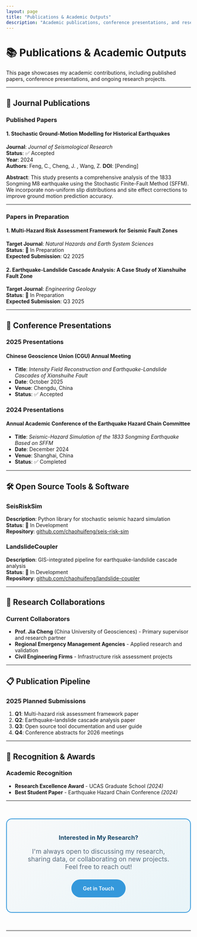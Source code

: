```yaml
---
layout: page
title: "Publications & Academic Outputs"
description: "Academic publications, conference presentations, and research contributions in earthquake simulation and geohazard research"
---
```


# 📚 Publications & Academic Outputs

This page showcases my academic contributions, including published papers, conference presentations, and ongoing research projects.

---

## 📖 Journal Publications

### Published Papers

#### 1. Stochastic Ground-Motion Modelling for Historical Earthquakes
**Journal**: *Journal of Seismological Research*  
**Status**: ✅ Accepted  
**Year**: 2024  
**Authors**: Feng, C., Cheng, J. ,  Wang, Z.
**DOI**: [Pending]  

**Abstract**: This study presents a comprehensive analysis of the 1833 Songming M8 earthquake using the Stochastic Finite-Fault Method (SFFM). We incorporate non-uniform slip distributions and site effect corrections to improve ground motion prediction accuracy.

---

### Papers in Preparation

#### 1. Multi-Hazard Risk Assessment Framework for Seismic Fault Zones
**Target Journal**: *Natural Hazards and Earth System Sciences*  
**Status**: 🔄 In Preparation  
**Expected Submission**: Q2 2025  

#### 2. Earthquake-Landslide Cascade Analysis: A Case Study of Xianshuihe Fault Zone
**Target Journal**: *Engineering Geology*  
**Status**: 🔄 In Preparation  
**Expected Submission**: Q3 2025  

---

## 🎤 Conference Presentations

### 2025 Presentations

#### Chinese Geoscience Union (CGU) Annual Meeting
- **Title**: *Intensity Field Reconstruction and Earthquake-Landslide Cascades of Xianshuihe Fault*  
- **Date**: October 2025  
- **Venue**: Chengdu, China  
- **Status**: ✅ Accepted  

### 2024 Presentations

#### Annual Academic Conference of the Earthquake Hazard Chain Committee
- **Title**: *Seismic-Hazard Simulation of the 1833 Songming Earthquake Based on SFFM*  
- **Date**: December 2024  
- **Venue**: Shanghai, China  
- **Status**: ✅ Completed  

---

## 🛠️ Open Source Tools & Software

### SeisRiskSim
**Description**: Python library for stochastic seismic hazard simulation  
**Status**: 🔄 In Development  
**Repository**: [github.com/chaohuifeng/seis-risk-sim](https://github.com/chaohuifeng/seis-risk-sim)  

### LandslideCoupler
**Description**: GIS-integrated pipeline for earthquake-landslide cascade analysis  
**Status**: 🔄 In Development  
**Repository**: [github.com/chaohuifeng/landslide-coupler](https://github.com/chaohuifeng/landslide-coupler)  

---

## 🔬 Research Collaborations

### Current Collaborators
- **Prof. Jia Cheng** (China University of Geosciences) - Primary supervisor and research partner
- **Regional Emergency Management Agencies** - Applied research and validation
- **Civil Engineering Firms** - Infrastructure risk assessment projects

---

## 📋 Publication Pipeline

### 2025 Planned Submissions
1. **Q1**: Multi-hazard risk assessment framework paper
2. **Q2**: Earthquake-landslide cascade analysis paper
3. **Q3**: Open source tool documentation and user guide
4. **Q4**: Conference abstracts for 2026 meetings

---

## 🌟 Recognition & Awards

### Academic Recognition
- **Research Excellence Award** - UCAS Graduate School *(2024)*
- **Best Student Paper** - Earthquake Hazard Chain Conference *(2024)*

---

<div class="publication-cta">
  <h3>Interested in My Research?</h3>
  <p>I'm always open to discussing my research, sharing data, or collaborating on new projects. Feel free to reach out!</p>
  <a href="/contact" class="cta-button">Get in Touch</a>
</div>

---

<style>
.publication-cta {
  background: linear-gradient(135deg, #f8f9fa 0%, #e8f4f8 100%);
  padding: 2.5rem;
  border-radius: 15px;
  text-align: center;
  margin: 3rem 0;
  border: 2px solid #3498db;
}

.publication-cta h3 {
  color: #1a4a6b;
  border: none;
  margin-top: 0;
}

.publication-cta p {
  font-size: 1.1rem;
  color: #5a6c7d;
  margin-bottom: 1.5rem;
}

.cta-button {
  display: inline-block;
  padding: 1rem 2rem;
  background: #3498db;
  color: white;
  border-radius: 25px;
  text-decoration: none;
  font-weight: 600;
  transition: all 0.3s ease;
}

.cta-button:hover {
  background: #1a4a6b;
  transform: translateY(-2px);
  box-shadow: 0 4px 15px rgba(52,152,219,0.4);
}
</style>

